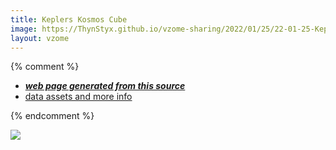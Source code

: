 ```yaml
---
title: Keplers Kosmos Cube
image: https://ThynStyx.github.io/vzome-sharing/2022/01/25/22-01-25-Keplers-Kosmos-Cube/Keplers-Kosmos-Cube.png
layout: vzome
---
```


{% comment %}
 - [***web page generated from this source***][post]
 - [data assets and more info][github]

[post]: <https://ThynStyx.github.io/vzome-sharing/2022/01/25/Keplers-Kosmos-Cube-22-01-25.html>
[github]: <https://github.com/ThynStyx/vzome-sharing/tree/main/2022/01/25/22-01-25-Keplers-Kosmos-Cube/>
{% endcomment %}

<vzome-viewer style="width: 100%; height: 65vh;"
       src="https://ThynStyx.github.io/vzome-sharing/2022/01/25/22-01-25-Keplers-Kosmos-Cube/Keplers-Kosmos-Cube.vZome" >
  <img src="https://ThynStyx.github.io/vzome-sharing/2022/01/25/22-01-25-Keplers-Kosmos-Cube/Keplers-Kosmos-Cube.png" />
</vzome-viewer>